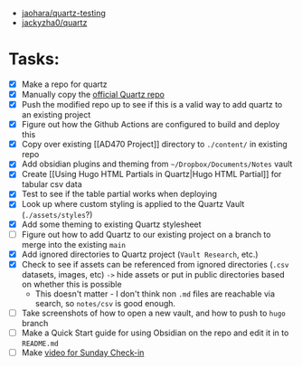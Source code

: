 - [jaohara/quartz-testing](https://github.com/jaohara/quartz-testing)
- [jackyzha0/quartz](https://github.com/jackyzha0/quartz)

# Tasks:
- [x] Make a repo for quartz
- [x] Manually copy the [official Quartz repo](https://github.com/jackyzha0/quartz) 
- [x] Push the modified repo up to see if this is a valid way to add quartz to an existing project
- [x] Figure out how the Github Actions are configured to build and deploy this
- [x] Copy over existing [[AD470 Project]] directory to `./content/` in existing repo
- [x] Add obsidian plugins and theming from `~/Dropbox/Documents/Notes` vault
- [x] Create [[Using Hugo HTML Partials in Quartz|Hugo HTML Partial]] for tabular csv data
- [x] Test to see if the table partial works when deploying
- [x] Look up where custom styling is applied to the Quartz Vault (`./assets/styles`?)
- [x] Add some theming to existing Quartz stylesheet
- [ ] Figure out how to add Quartz to our existing project on a branch to merge into the existing `main` 
- [x] Add ignored directories to Quartz project (`Vault Research`, etc.)
- [x] Check to see if assets can be referenced from ignored directories (`.csv` datasets, images, etc) `->` hide assets or put in public directories based on whether this is possible
	- This doesn't matter - I don't think non `.md` files are reachable via search, so `notes/csv` is good enough.
- [ ] Take screenshots of how to open a new vault, and how to push to `hugo` branch
- [ ] Make a Quick Start guide for using Obsidian on the repo and edit it in to `README.md`
- [ ] Make [video for Sunday Check-in](https://canvas.seattlecolleges.edu/courses/12820/discussion_topics/105565)